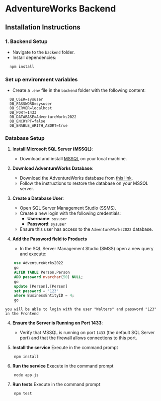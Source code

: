 # AdventureWorks Backend

## Installation Instructions

### 1. Backend Setup
- Navigate to the `backend` folder.
- Install dependencies:  

```bash
  npm install
```

 ### Set up environment variables
- Create a `.env` file in the `backend` folder with the following content:

```env
  DB_USER=sysuser
  DB_PASSWORD=sysuser
  DB_SERVER=localhost
  DB_PORT=1433
  DB_DATABASE=AdventureWorks2022
  DB_ENCRYPT=false
  DB_ENABLE_ARITH_ABORT=true
```
### Database Setup

1. **Install Microsoft SQL Server (MSSQL)**:
   - Download and install [MSSQL](https://www.microsoft.com/en-us/sql-server/sql-server-downloads) on your local machine.

2. **Download AdventureWorks Database**:
   - Download the AdventureWorks database from [this link](https://github.com/microsoft/sql-server-samples/releases).
   - Follow the instructions to restore the database on your MSSQL server.

3. **Create a Database User**:
   - Open SQL Server Management Studio (SSMS).
   - Create a new login with the following credentials:
     - **Username**: `sysuser`
     - **Password**: `sysuser`
   - Ensure this user has access to the `AdventureWorks2022` database.
4. **Add the Password field to Products**
    - In the SQL Server Management Studio (SMSS) open a new query and execute:
```sql
    use AdventureWorks2022
    go
    ALTER TABLE Person.Person
    ADD password nvarchar(50) NULL;
    go
    update [Person].[Person]
    set password = '123'
    where BusinessEntityID = 4;
    go
```
    you will be able to login with the user "Walters" and password "123" in the Frontend

4. **Ensure the Server is Running on Port 1433**:
   - Verify that MSSQL is running on port `1433` (the default SQL Server port) and that the firewall allows connections to this port.

5. **Install the service**
    Execute in the command prompt
```node
    npm install
```

6. **Run the service**
    Execute in the command prompt
```node
    node app.js
```

7. **Run tests**
    Execute in the command prompt
```node
    npm test
```
